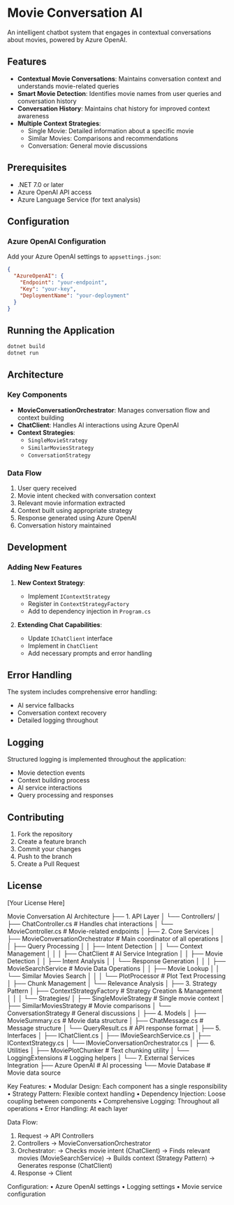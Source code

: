 # Movie Conversation AI

An intelligent chatbot system that engages in contextual conversations about movies, powered by Azure OpenAI.

## Features

- **Contextual Movie Conversations**: Maintains conversation context and understands movie-related queries
- **Smart Movie Detection**: Identifies movie names from user queries and conversation history
- **Conversation History**: Maintains chat history for improved context awareness
- **Multiple Context Strategies**:
  - Single Movie: Detailed information about a specific movie
  - Similar Movies: Comparisons and recommendations
  - Conversation: General movie discussions

## Prerequisites

- .NET 7.0 or later
- Azure OpenAI API access
- Azure Language Service (for text analysis)

## Configuration

### Azure OpenAI Configuration

Add your Azure OpenAI settings to `appsettings.json`:
```json
{
  "AzureOpenAI": {
    "Endpoint": "your-endpoint",
    "Key": "your-key",
    "DeploymentName": "your-deployment"
  }
}
```

## Running the Application

```bash
dotnet build
dotnet run
```

## Architecture

### Key Components

- **MovieConversationOrchestrator**: Manages conversation flow and context building
- **ChatClient**: Handles AI interactions using Azure OpenAI
- **Context Strategies**:
  - `SingleMovieStrategy`
  - `SimilarMoviesStrategy`
  - `ConversationStrategy`

### Data Flow

1. User query received
2. Movie intent checked with conversation context
3. Relevant movie information extracted
4. Context built using appropriate strategy
5. Response generated using Azure OpenAI
6. Conversation history maintained

## Development

### Adding New Features

1. **New Context Strategy**:
   - Implement `IContextStrategy`
   - Register in `ContextStrategyFactory`
   - Add to dependency injection in `Program.cs`

2. **Extending Chat Capabilities**:
   - Update `IChatClient` interface
   - Implement in `ChatClient`
   - Add necessary prompts and error handling

## Error Handling

The system includes comprehensive error handling:
- AI service fallbacks
- Conversation context recovery
- Detailed logging throughout

## Logging

Structured logging is implemented throughout the application:
- Movie detection events
- Context building process
- AI service interactions
- Query processing and responses

## Contributing

1. Fork the repository
2. Create a feature branch
3. Commit your changes
4. Push to the branch
5. Create a Pull Request

## License

[Your License Here] 

Movie Conversation AI Architecture
├── 1. API Layer
│   └── Controllers/
│       ├── ChatController.cs         # Handles chat interactions
│       └── MovieController.cs        # Movie-related endpoints
│
├── 2. Core Services
│   ├── MovieConversationOrchestrator # Main coordinator of all operations
│   │   ├── Query Processing
│   │   ├── Intent Detection
│   │   └── Context Management
│   │
│   ├── ChatClient                    # AI Service Integration
│   │   ├── Movie Detection
│   │   ├── Intent Analysis
│   │   └── Response Generation
│   │
│   ├── MovieSearchService           # Movie Data Operations
│   │   ├── Movie Lookup
│   │   └── Similar Movies Search
│   │
│   └── PlotProcessor               # Plot Text Processing
│       ├── Chunk Management
│       └── Relevance Analysis
│
├── 3. Strategy Pattern
│   ├── ContextStrategyFactory      # Strategy Creation & Management
│   │
│   └── Strategies/
│       ├── SingleMovieStrategy     # Single movie context
│       ├── SimilarMoviesStrategy   # Movie comparisons
│       └── ConversationStrategy    # General discussions
│
├── 4. Models
│   ├── MovieSummary.cs            # Movie data structure
│   ├── ChatMessage.cs             # Message structure
│   └── QueryResult.cs             # API response format
│
├── 5. Interfaces
│   ├── IChatClient.cs
│   ├── IMovieSearchService.cs
│   ├── IContextStrategy.cs
│   └── IMovieConversationOrchestrator.cs
│
├── 6. Utilities
│   ├── MoviePlotChunker          # Text chunking utility
│   └── LoggingExtensions         # Logging helpers
│
└── 7. External Services Integration
    ├── Azure OpenAI              # AI processing
    └── Movie Database            # Movie data source

Key Features:
• Modular Design: Each component has a single responsibility
• Strategy Pattern: Flexible context handling
• Dependency Injection: Loose coupling between components
• Comprehensive Logging: Throughout all operations
• Error Handling: At each layer

Data Flow:
1. Request → API Controllers
2. Controllers → MovieConversationOrchestrator
3. Orchestrator:
   → Checks movie intent (ChatClient)
   → Finds relevant movies (MovieSearchService)
   → Builds context (Strategy Pattern)
   → Generates response (ChatClient)
4. Response → Client

Configuration:
• Azure OpenAI settings
• Logging settings
• Movie service configuration 